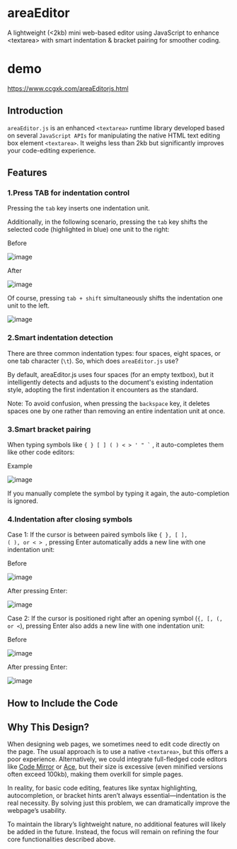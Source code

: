 # areaEditor
A lightweight (&lt;2kb) mini web-based editor using JavaScript to enhance &lt;textarea> with smart indentation &amp; bracket pairing for smoother coding.

# demo

https://www.ccgxk.com/areaEditorjs.html

## Introduction‌
`areaEditor.js` is an enhanced `<textarea>` runtime library developed based on several `JavaScript APIs` for manipulating the native HTML text editing box element `<textarea>`. It weighs less than 2kb but significantly improves your code-editing experience.

## Features‌

### 1.Press TAB for indentation control‌

Pressing the `tab` key inserts one indentation unit.

Additionally, in the following scenario, pressing the `tab` key shifts the selected code (highlighted in blue) one unit to the right:

Before

![image](https://github.com/user-attachments/assets/ba5bc7a7-8061-4057-b8eb-249f3e11f74a)

After

![image](https://github.com/user-attachments/assets/5e38fba0-3f09-4037-8938-7452ba29dfcd)

Of course, pressing ‌`tab + shift‌` simultaneously shifts the indentation one unit to the left.

![image](https://github.com/user-attachments/assets/375f9301-b3f2-4ae9-b4aa-370a03c215cc)

### 2.Smart indentation detection‌

There are three common indentation types: four spaces, eight spaces, or one tab character (`\t`). So, which does `areaEditor.js` use?

By default, areaEditor.js uses ‌four spaces‌ (for an empty textbox), but it intelligently detects and adjusts to the document's existing indentation style, adopting the first indentation it encounters as the standard.

Note: To avoid confusion, when pressing the ‌`backspace‌` key, it deletes spaces one by one rather than removing an entire indentation unit at once.

### 3.Smart bracket pairing‌

When typing symbols like  <code>{ } [ ] ( ) &lt; > ' " `</code> , it auto-completes them like other code editors:

Example

![image](https://github.com/user-attachments/assets/9a7e94a4-cc21-42ff-8e46-5742097a55b0)

If you manually complete the symbol by typing it again, the auto-completion is ignored.

### 4.Indentation after closing symbols‌

‌Case 1‌: If the cursor is between paired symbols like <code>{ }, [ ], ( ), or &lt; > </code>, pressing ‌Enter‌ automatically adds a new line with one indentation unit:

Before

![image](https://github.com/user-attachments/assets/9a6b22ac-a0a9-4ee3-92f4-8295c3ba7a42)

After pressing Enter:

![image](https://github.com/user-attachments/assets/c3b9efde-0ea7-47d9-b69f-cb866f65ad1f)

‌Case 2‌: If the cursor is positioned right after an opening symbol (`{, [, (, or <`), pressing ‌Enter‌ also adds a new line with one indentation unit:

Before

![image](https://github.com/user-attachments/assets/f2ac2573-fec0-42e5-9a4f-2ab3f67a8fcc)

After pressing Enter:

![image](https://github.com/user-attachments/assets/11709e89-c9e3-4b32-aa5e-4cb4a98b273c)

## How to Include the Code‌

## Why This Design?‌

When designing web pages, we sometimes need to edit code directly on the page. The usual approach is to use a native <code>&lt;textarea></code>, but this offers a poor experience. Alternatively, we could integrate full-fledged code editors like ‌[Code Mirror](https://codemirror.net/ "Code Mirror") or [Ace](https://ace.c9.io/ "Ace"), but their size is excessive (even minified versions often exceed 100kb), making them overkill for simple pages.

In reality, for basic code editing, features like syntax highlighting, autocompletion, or bracket hints aren’t always essential—‌indentation is the real necessity‌. By solving just this problem, we can dramatically improve the webpage’s usability.

To maintain the library’s lightweight nature, no additional features will likely be added in the future. Instead, the focus will remain on refining the four core functionalities described above.
